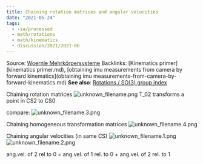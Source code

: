 ```yaml
---
title: Chaining rotation matrices and angular velocities
date: "2021-05-24"
tags:
  - -sa/processed
  - math/rotations
  - math/kinematics
  - discussion/2021/2021-06
---
```


Source: [Woernle Mehrkörpersysteme](woernle-mehrkörpersysteme.md)
Backlinks: [Kinematics primer](kinematics primer.md), [obtaining imu measurements from camera by forward kinematics](obtaining imu measurements-from-camera-by-forward-kinematics.md)
**See also**: [Rotations / SO(3) group index](rotations-_-so(3)-group-index.md)

Chaining rotation matrices
![unknown_filename.png](./_resources/Chaining_rotation_matrices_and_angular_velocities.resources/unknown_filename.png)
T\_02 transforms a point in CS2 to CS0

compare:
![unknown_filename.3.png](./_resources/Chaining_rotation_matrices_and_angular_velocities.resources/unknown_filename.3.png)

Chaining homogeneous transformation matrices
![unknown_filename.4.png](./_resources/Chaining_rotation_matrices_and_angular_velocities.resources/unknown_filename.4.png)

Chaining angular velocities (in same CS)
![unknown_filename.1.png](./_resources/Chaining_rotation_matrices_and_angular_velocities.resources/unknown_filename.1.png)
![unknown_filename.2.png](./_resources/Chaining_rotation_matrices_and_angular_velocities.resources/unknown_filename.2.png)

ang.vel. of 2 rel to 0 = ang.vel. of 1 rel. to 0 + ang.vel. of 2 rel. to 1

